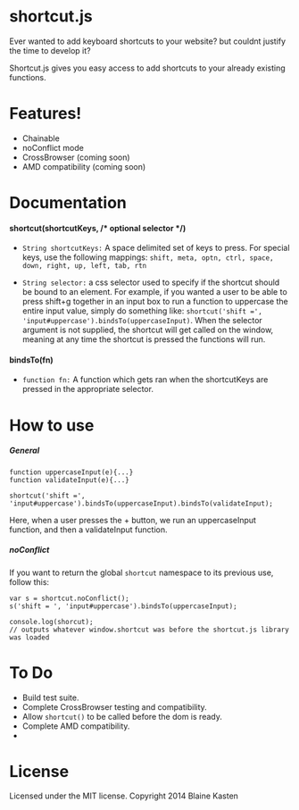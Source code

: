 shortcut.js
============

Ever wanted to add keyboard shortcuts to your website? but couldnt justify the time to develop it?

Shortcut.js gives you easy access to add shortcuts to your already existing functions.

Features!
============

- Chainable
- noConflict mode
- CrossBrowser (coming soon)
- AMD compatibility (coming soon)

Documentation
============

#### shortcut(shortcutKeys, /* optional selector */)

- `String shortcutKeys:` A space delimited set of keys to press. For special keys, use the following mappings:
`shift, meta, optn, ctrl, space, down, right, up, left, tab, rtn`

- `String selector:` a css selector used to specify if the shortcut should be bound to an element. For example, if you wanted a user to be able to press shift+g together in an input box to run a function to uppercase the entire input value, simply do something like: `shortcut('shift =', 'input#uppercase').bindsTo(uppercaseInput)`. When the selector argument is not supplied, the shortcut will get called on the window, meaning at any time the shortcut is pressed the functions will run.

#### bindsTo(fn)

- `function fn:` A function which gets ran when the shortcutKeys are pressed in the appropriate selector.


How to use
===========

##### General

    function uppercaseInput(e){...}
    function validateInput(e){...}
    
    shortcut('shift =', 'input#uppercase').bindsTo(uppercaseInput).bindsTo(validateInput);
    
Here, when a user presses the + button, we run an uppercaseInput function, and then a validateInput function.

##### noConflict

If you want to return the global `shortcut` namespace to its previous use, follow this:

    var s = shortcut.noConflict();
    s('shift = ', 'input#uppercase').bindsTo(uppercaseInput);
    
    console.log(shorcut); 
    // outputs whatever window.shortcut was before the shortcut.js library was loaded
    

To Do
===========

- Build test suite.
- Complete CrossBrowser testing and compatibility.
- Allow `shortcut()` to be called before the dom is ready.
- Complete AMD compatibility.
- 

License
===========
Licensed under the MIT license. Copyright 2014 Blaine Kasten

